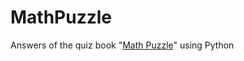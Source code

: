 # MathPuzzle
Answers of the quiz book "[Math Puzzle](https://www.shoeisha.co.jp/book/detail/9784798142456)" using Python

